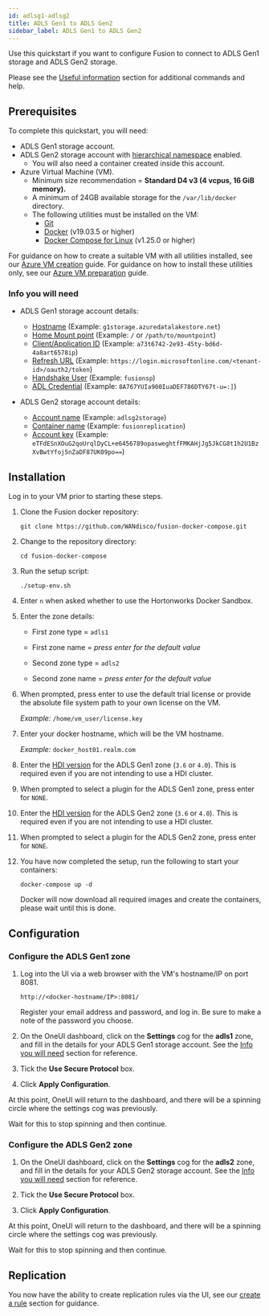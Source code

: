 ```yaml
---
id: adlsg1-adlsg2
title: ADLS Gen1 to ADLS Gen2
sidebar_label: ADLS Gen1 to ADLS Gen2
---
```


Use this quickstart if you want to configure Fusion to connect to ADLS Gen1 storage and ADLS Gen2 storage.

Please see the [Useful information](https://wandisco.github.io/wandisco-documentation/docs/quickstarts/troubleshooting/useful_info) section for additional commands and help.

## Prerequisites

To complete this quickstart, you will need:

* ADLS Gen1 storage account.
* ADLS Gen2 storage account with [hierarchical namespace](https://docs.microsoft.com/en-us/azure/storage/blobs/data-lake-storage-namespace) enabled.
  * You will also need a container created inside this account.
* Azure Virtual Machine (VM).
  * Minimum size recommendation = **Standard D4 v3 (4 vcpus, 16 GiB memory).**
  * A minimum of 24GB available storage for the `/var/lib/docker` directory.
  * The following utilities must be installed on the VM:
    * [Git](https://git-scm.com/book/en/v2/Getting-Started-Installing-Git)
    * [Docker](https://docs.docker.com/install/) (v19.03.5 or higher)
    * [Docker Compose for Linux](https://docs.docker.com/compose/install/#install-compose) (v1.25.0 or higher)

For guidance on how to create a suitable VM with all utilities installed, see our [Azure VM creation](https://wandisco.github.io/wandisco-documentation/docs/quickstarts/preparation/azure_vm_creation) guide. For guidance on how to install these utilities only, see our [Azure VM preparation](https://wandisco.github.io/wandisco-documentation/docs/quickstarts/preparation/azure_vm_prep) guide.

### Info you will need

* ADLS Gen1 storage account details:
  * [Hostname](https://docs.microsoft.com/en-us/azure/data-lake-store/data-lake-store-get-started-portal#create-a-data-lake-storage-gen1-account) (Example: `g1storage.azuredatalakestore.net`)
  * [Home Mount point](https://docs.microsoft.com/en-us/azure/data-lake-store/data-lake-store-get-started-portal#createfolder) (Example: `/` or `/path/to/mountpoint`)
  * [Client/Application ID](https://docs.microsoft.com/en-us/azure/active-directory/develop/howto-create-service-principal-portal#get-values-for-signing-in) (Example: `a73t6742-2e93-45ty-bd6d-4a8art6578ip`)
  * [Refresh URL](https://docs.microsoft.com/en-us/azure/active-directory/develop/howto-create-service-principal-portal#get-values-for-signing-in) (Example: `https://login.microsoftonline.com/<tenant-id>/oauth2/token`)
  * [Handshake User](https://docs.microsoft.com/en-us/azure/active-directory/develop/howto-create-service-principal-portal#create-an-azure-active-directory-application) (Example: `fusionsp`)
  * [ADL Credential](https://docs.microsoft.com/en-us/azure/active-directory/develop/howto-create-service-principal-portal#create-a-new-application-secret) (Example: `8A767YUIa900IuaDEF786DTY67t-u=:]`)

* ADLS Gen2 storage account details:
  * [Account name](https://docs.microsoft.com/en-us/azure/storage/common/storage-account-create?tabs=azure-portal#create-a-storage-account) (Example: `adlsg2storage`)
  * [Container name](https://docs.microsoft.com/en-us/azure/storage/blobs/storage-quickstart-blobs-portal#create-a-container) (Example: `fusionreplication`)
  * [Account key](https://docs.microsoft.com/en-us/azure/storage/common/storage-account-keys-manage#view-access-keys-and-connection-string) (Example: `eTFdESnXOuG2qoUrqlDyCL+e6456789opasweghtfFMKAHjJg5JkCG8t1h2U1BzXvBwtYfoj5nZaDF87UK09po==`)

## Installation

Log in to your VM prior to starting these steps.

1. Clone the Fusion docker repository:

   `git clone https://github.com/WANdisco/fusion-docker-compose.git`

2. Change to the repository directory:

   `cd fusion-docker-compose`

3. Run the setup script:

   `./setup-env.sh`

4. Enter `n` when asked whether to use the Hortonworks Docker Sandbox.

5. Enter the zone details:

   * First zone type = `adls1`
   * First zone name = _press enter for the default value_

   * Second zone type = `adls2`
   * Second zone name = _press enter for the default value_

6. When prompted, press enter to use the default trial license or provide the absolute file system path to your own license on the VM.

   _Example:_  `/home/vm_user/license.key`

7. Enter your docker hostname, which will be the VM hostname.

   _Example:_  `docker_host01.realm.com`

8. Enter the [HDI version](https://docs.microsoft.com/en-us/azure/hdinsight/hdinsight-component-versioning) for the ADLS Gen1 zone (`3.6` or `4.0`). This is required even if you are not intending to use a HDI cluster.

9. When prompted to select a plugin for the ADLS Gen1 zone, press enter for `NONE`.

10. Enter the [HDI version](https://docs.microsoft.com/en-us/azure/hdinsight/hdinsight-component-versioning) for the ADLS Gen2 zone (`3.6` or `4.0`). This is required even if you are not intending to use a HDI cluster.

11. When prompted to select a plugin for the ADLS Gen2 zone, press enter for `NONE`.

12. You have now completed the setup, run the following to start your containers:

    `docker-compose up -d`

    Docker will now download all required images and create the containers, please wait until this is done.

## Configuration

### Configure the ADLS Gen1 zone

1. Log into the UI via a web browser with the VM's hostname/IP on port 8081.

   `http://<docker-hostname/IP>:8081/`

   Register your email address and password, and log in. Be sure to make a note of the password you choose.

2. On the OneUI dashboard, click on the **Settings** cog for the **adls1** zone, and fill in the details for your ADLS Gen1 storage account. See the [Info you will need](#info-you-will-need) section for reference.

3. Tick the **Use Secure Protocol** box.

4. Click **Apply Configuration**.

At this point, OneUI will return to the dashboard, and there will be a spinning circle where the settings cog was previously.

Wait for this to stop spinning and then continue.

### Configure the ADLS Gen2 zone

1. On the OneUI dashboard, click on the **Settings** cog for the **adls2** zone, and fill in the details for your ADLS Gen2 storage account. See the [Info you will need](#info-you-will-need) section for reference.

2. Tick the **Use Secure Protocol** box.

3. Click **Apply Configuration**.

At this point, OneUI will return to the dashboard, and there will be a spinning circle where the settings cog was previously.

Wait for this to stop spinning and then continue.

## Replication

You now have the ability to create replication rules via the UI, see our [create a rule](../operation/create-rule) section for guidance.
